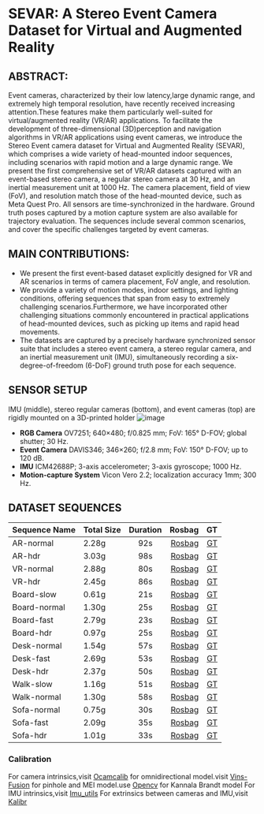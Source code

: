 # SEVAR: A Stereo Event Camera Dataset for Virtual and Augmented Reality

## ABSTRACT:
Event cameras, characterized by their low latency,large dynamic range, and extremely high temporal resolution, have recently received increasing attention.These features make them particularly well-suited for virtual/augmented reality (VR/AR) applications. To facilitate the development of three-dimensional (3D)perception and navigation algorithms in VR/AR applications using event cameras, we introduce the Stereo Event camera dataset for Virtual and Augmented Reality (SEVAR), which comprises a wide variety of head-mounted indoor sequences, including scenarios with rapid motion and a large dynamic range. We present the first comprehensive set of VR/AR datasets captured with an event-based stereo camera, a regular stereo camera at 30 Hz, and an inertial measurement unit at 1000 Hz. The camera placement, field of view (FoV), and resolution match those of the head-mounted device, such as Meta Quest Pro. All sensors are time-synchronized in the hardware. Ground truth poses captured by a motion capture system are also available for trajectory evaluation. The sequences include several common scenarios, and cover the specific challenges targeted by event cameras.

## MAIN CONTRIBUTIONS:
*  We present the first event-based dataset explicitly designed for VR and AR scenarios in terms of camera placement, FoV angle, and resolution.
*  We provide a variety of motion modes, indoor settings, and lighting conditions, offering sequences that span from easy to extremely challenging scenarios.Furthermore, we have incorporated other challenging situations commonly encountered in practical applications of head-mounted devices, such as picking up items and rapid head movements.
* The datasets are captured by a precisely hardware synchronized sensor suite that includes a stereo event camera, a stereo regular camera, and an inertial measurement unit (IMU), simultaneously recording a six-degree-of-freedom (6-DoF) ground truth pose for each sequence.

## SENSOR SETUP
IMU (middle), stereo regular cameras (bottom), and event cameras (top) are rigidly mounted on a 3D-printed holder
![image](https://github.com/sevar-dataset/sevar/blob/main/Fig1.png)
* **RGB Camera** OV7251; 640×480; f/0.825 mm; FoV: 165° D-FOV; global shutter; 30 Hz.
* **Event Camera** DAVIS346; 346×260; f/2.8 mm; FoV: 150° D-FOV; up to 120 dB.
* **IMU**  ICM42688P; 3-axis accelerometer; 3-axis gyroscope; 1000 Hz.
* **Motion-capture System** Vicon Vero 2.2; localization accuracy 1mm; 300 Hz.

## DATASET SEQUENCES
Sequence Name|Total Size|Duration|Rosbag|GT
--|:--|:--:|--:|--:
AR-normal|2.28g|92s|[Rosbag](https://pan.baidu.com/s/1zvpk3hRYwEopyPsoF6WshA )|[GT](https://1drv.ms/t/c/48c1f55133f3a070/EeWoHTQA1QtCk0tByN716boBsaj-6KRwnviLcxNZXlqWMA?e=7Af0jd)
AR-hdr|3.03g|98s|[Rosbag](https://pan.baidu.com/s/10iftQF62biYDjtBSby_HXg )|[GT](https://1drv.ms/t/c/48c1f55133f3a070/ESrI-6U_KU5Ns54_CNN4jGYBgd_o71BTwBbdNDwN4F9NTg?e=EYrIVi)
VR-normal|2.88g|80s|[Rosbag](https://pan.baidu.com/s/1HEZrGog6FkdV3ppShSTsFg )|[GT](https://1drv.ms/t/c/48c1f55133f3a070/EVhB8s1AlqdFrMVp4o4g_DoB3GqabFZ7rOmprJ3qDWNoXg?e=PcpEOj)
VR-hdr|2.45g|86s|[Rosbag](https://pan.baidu.com/s/1jiG0SHdFdQ15S0XpextSfA )|[GT](https://1drv.ms/t/c/48c1f55133f3a070/EXC0AhGF76VCv6U02hDiFQsBTA0r_LKgpcqHyK5p-zSzvA?e=R3YwF1)
Board-slow|0.61g|21s|[Rosbag](https://pan.baidu.com/s/1z4NnnJe7WXNBy41_iEcfYQ )|[GT](https://1drv.ms/t/c/48c1f55133f3a070/EcfDi3SwX7RFtJU1RAyO2KMBGwqTe6ntZw3jckGryfDMkg?e=JLeWH0)
Board-normal|1.30g|25s|[Rosbag](https://pan.baidu.com/s/134dtmmuVqq83FshuZg4TyQ )|[GT](https://1drv.ms/t/c/48c1f55133f3a070/EciLEcak0KZJmHXXBwNRMCgB4PNLzpjUmuPwHh5tKTQk-Q?e=loeyWv)
Board-fast|2.79g|23s|[Rosbag](https://pan.baidu.com/s/1uZSBUJs8fe6wgtArOKO-pw )|[GT](https://1drv.ms/t/c/48c1f55133f3a070/ESHQVmqu0b1Jun-db3TxzRgBQMDycFducz8UmSlNcPK7xA?e=j2azvV)
Board-hdr|0.97g|25s|[Rosbag](https://pan.baidu.com/s/1EZ6wwSO5CICVXkwd94CseQ )|[GT](https://1drv.ms/t/c/48c1f55133f3a070/EUm7wPhhMYpJndDCZdGwbCgBAstKpKeKINYh8EljoWNrsw?e=hJfnTF)
Desk-normal|1.54g|57s|[Rosbag](https://pan.baidu.com/s/1In7j60PcgHsr87-wwhAMwg )|[GT](https://1drv.ms/t/c/48c1f55133f3a070/ESPLFC29HchEquE3akbo_60Brd5q6lID0U9gc8dtVallFg?e=AvBn8s)
Desk-fast|2.69g|53s|[Rosbag](https://pan.baidu.com/s/1d9eSR91Fbub5GARINvUGzg )|[GT](https://1drv.ms/t/c/48c1f55133f3a070/ESZKLTyAJopNtRwpci9_WCcBbXhZ3UJwFZzOr_a3xb6Ozg?e=Fn8aoM)
Desk-hdr|2.37g|50s|[Rosbag](https://pan.baidu.com/s/1pNlWreWqqARHWRbuhNPuQQ )|[GT](https://1drv.ms/t/c/48c1f55133f3a070/EQ3mIkFWfkZJqp2bLpsgQB4BKLUoZ0lsPLSdqQ4Kyr_hzA?e=yZysT9)
Walk-slow|1.16g|51s|[Rosbag](https://pan.baidu.com/s/1Z6873JGBz6OqFlnetDDuLQ )|[GT](https://1drv.ms/t/c/48c1f55133f3a070/Ee-qZdqIREBDozHGLSsUI8wB1zCN8sqy0P-7j73Qp_S-Bw?e=PKgh17)
Walk-normal|1.30g|58s|[Rosbag](https://pan.baidu.com/s/1DfLbd3X6tfjdce1wxp9V5w )|[GT](https://1drv.ms/t/c/48c1f55133f3a070/EaQu1pG_JN5Og9SQpe_dpF0Bgv7fO7PitPotX7k-C-SBfA?e=grLSwq)
Sofa-normal|0.75g|30s|[Rosbag](https://pan.baidu.com/s/1Gfeot6yZqqaCaVT_UBPMQA )|[GT](https://1drv.ms/t/c/48c1f55133f3a070/EY3rW8noaFFOldg6yakm02UBmj9xHw45zF1x2zQCPA9xIQ?e=VZFOYI)
Sofa-fast|2.09g|35s|[Rosbag](https://pan.baidu.com/s/17KyEHO5KvXPORZ2BV0iFHw )|[GT](https://1drv.ms/t/c/48c1f55133f3a070/EXOuVL0YV_NMt3ZtfCW949ABErpuFnNBixKqPd8amOvr0Q?e=jQEiT8)
Sofa-hdr|1.01g|33s|[Rosbag](https://pan.baidu.com/s/1Amgejb5WlFSIyA4hxj3Jzg )|[GT](https://1drv.ms/t/c/48c1f55133f3a070/EYG3hTMpmLZMk2r94t2AnW4B6i1YufTE3us65yDMe8YSSw?e=wniUeT)

### Calibration
  For camera intrinsics,visit [Ocamcalib](http://sites.google.com/site/scarabotix/ocamcalib-toolbox) for omnidirectional model.visit [Vins-Fusion](https://github.com/HKUST-Aerial-Robotics/VINS-Fusion) for pinhole and MEI model.use [Opencv](https://opencv.org/) for Kannala Brandt model
  For IMU intrinsics,visit [Imu_utils](https://github.com/gaowenliang/imu_utils)
  For extrinsics between cameras and IMU,visit [Kalibr](https://github.com/ethz-asl/kalibr)
